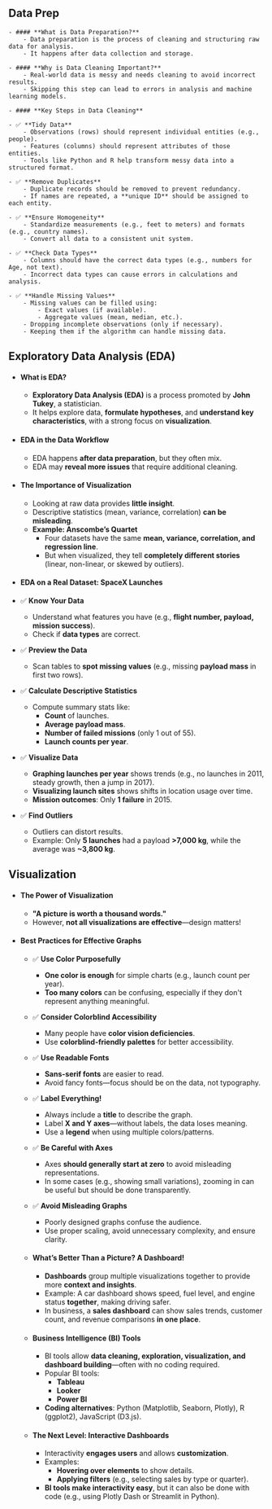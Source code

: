 ## Data Prep
	- #### **What is Data Preparation?**
		- Data preparation is the process of cleaning and structuring raw data for analysis.
		- It happens after data collection and storage.
	
	- #### **Why is Data Cleaning Important?**
		- Real-world data is messy and needs cleaning to avoid incorrect results.
		- Skipping this step can lead to errors in analysis and machine learning models.
	
	- #### **Key Steps in Data Cleaning**
	
	- ✅ **Tidy Data**
		- Observations (rows) should represent individual entities (e.g., people).
		- Features (columns) should represent attributes of those entities.
		- Tools like Python and R help transform messy data into a structured format.
	
	- ✅ **Remove Duplicates**
		- Duplicate records should be removed to prevent redundancy.
		- If names are repeated, a **unique ID** should be assigned to each entity.
	
	- ✅ **Ensure Homogeneity**
		- Standardize measurements (e.g., feet to meters) and formats (e.g., country names).
		- Convert all data to a consistent unit system.
	
	- ✅ **Check Data Types**
		- Columns should have the correct data types (e.g., numbers for Age, not text).
		- Incorrect data types can cause errors in calculations and analysis.
	
	- ✅ **Handle Missing Values**
		- Missing values can be filled using:
		    - Exact values (if available).
		    - Aggregate values (mean, median, etc.).
	    - Dropping incomplete observations (only if necessary).
	    - Keeping them if the algorithm can handle missing data.
## Exploratory Data Analysis (EDA)
- #### **What is EDA?**
	- **Exploratory Data Analysis (EDA)** is a process promoted by **John Tukey**, a statistician.
	- It helps explore data, **formulate hypotheses**, and **understand key characteristics**, with a strong focus on **visualization**.

- #### **EDA in the Data Workflow**
	- EDA happens **after data preparation**, but they often mix.
	- EDA may **reveal more issues** that require additional cleaning.

- #### **The Importance of Visualization**
	- Looking at raw data provides **little insight**.
	- Descriptive statistics (mean, variance, correlation) **can be misleading**.
	- **Example: Anscombe’s Quartet**
	    - Four datasets have the same **mean, variance, correlation, and regression line**.
	    - But when visualized, they tell **completely different stories** (linear, non-linear, or skewed by outliers).

- #### **EDA on a Real Dataset: SpaceX Launches**
- ✅ **Know Your Data**
	- Understand what features you have (e.g., **flight number, payload, mission success**).
	- Check if **data types** are correct.

- ✅ **Preview the Data**
	- Scan tables to **spot missing values** (e.g., missing **payload mass** in first two rows).

- ✅ **Calculate Descriptive Statistics**
	- Compute summary stats like:
	    - **Count** of launches.
	    - **Average payload mass**.
	    - **Number of failed missions** (only 1 out of 55).
	    - **Launch counts per year**.

- ✅ **Visualize Data**
	- **Graphing launches per year** shows trends (e.g., no launches in 2011, steady growth, then a jump in 2017).
	- **Visualizing launch sites** shows shifts in location usage over time.
	- **Mission outcomes**: Only **1 failure** in 2015.

- ✅ **Find Outliers**
	- Outliers can distort results.
	- Example: Only **5 launches** had a payload **>7,000 kg**, while the average was **~3,800 kg**.

## Visualization
- #### **The Power of Visualization**
	- **"A picture is worth a thousand words."**
	- However, **not all visualizations are effective**—design matters!

- #### **Best Practices for Effective Graphs**
	- ✅ **Use Color Purposefully**
		- **One color is enough** for simple charts (e.g., launch count per year).
		- **Too many colors** can be confusing, especially if they don't represent anything meaningful.
	
	- ✅ **Consider Colorblind Accessibility**
		- Many people have **color vision deficiencies**.
		- Use **colorblind-friendly palettes** for better accessibility.
	
	- ✅ **Use Readable Fonts**
		- **Sans-serif fonts** are easier to read.
		- Avoid fancy fonts—focus should be on the data, not typography.
	
	- ✅ **Label Everything!**
		- Always include a **title** to describe the graph.
		- Label **X and Y axes**—without labels, the data loses meaning.
		- Use a **legend** when using multiple colors/patterns.
	
	- ✅ **Be Careful with Axes**
		- Axes **should generally start at zero** to avoid misleading representations.
		- In some cases (e.g., showing small variations), zooming in can be useful but should be done transparently.
	
	- ✅ **Avoid Misleading Graphs**
		- Poorly designed graphs confuse the audience.
		- Use proper scaling, avoid unnecessary complexity, and ensure clarity.
	
	- #### **What’s Better Than a Picture? A Dashboard!**
		- **Dashboards** group multiple visualizations together to provide more **context and insights**.
		- Example: A car dashboard shows speed, fuel level, and engine status **together**, making driving safer.
		- In business, a **sales dashboard** can show sales trends, customer count, and revenue comparisons **in one place**.
	
	- #### **Business Intelligence (BI) Tools**
		- BI tools allow **data cleaning, exploration, visualization, and dashboard building**—often with no coding required.
		- Popular BI tools:
		    - **Tableau**
		    - **Looker**
		    - **Power BI**
		- **Coding alternatives**: Python (Matplotlib, Seaborn, Plotly), R (ggplot2), JavaScript (D3.js).
	
	- #### **The Next Level: Interactive Dashboards**
		- Interactivity **engages users** and allows **customization**.
		- Examples:
		    - **Hovering over elements** to show details.
		    - **Applying filters** (e.g., selecting sales by type or quarter).
		- **BI tools make interactivity easy**, but it can also be done with code (e.g., using Plotly Dash or Streamlit in Python).